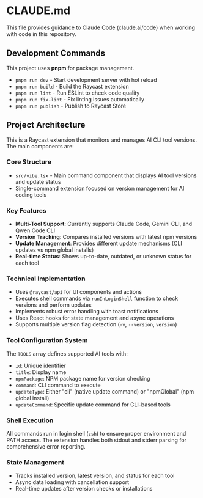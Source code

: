 # CLAUDE.md

This file provides guidance to Claude Code (claude.ai/code) when working with code in this repository.

## Development Commands

This project uses **pnpm** for package management.

- `pnpm run dev` - Start development server with hot reload
- `pnpm run build` - Build the Raycast extension
- `pnpm run lint` - Run ESLint to check code quality
- `pnpm run fix-lint` - Fix linting issues automatically
- `pnpm run publish` - Publish to Raycast Store

## Project Architecture

This is a Raycast extension that monitors and manages AI CLI tool versions. The main components are:

### Core Structure
- `src/vibe.tsx` - Main command component that displays AI tool versions and update status
- Single-command extension focused on version management for AI coding tools

### Key Features
- **Multi-Tool Support**: Currently supports Claude Code, Gemini CLI, and Qwen Code CLI
- **Version Tracking**: Compares installed versions with latest npm versions
- **Update Management**: Provides different update mechanisms (CLI updates vs npm global installs)
- **Real-time Status**: Shows up-to-date, outdated, or unknown status for each tool

### Technical Implementation
- Uses `@raycast/api` for UI components and actions
- Executes shell commands via `runInLoginShell` function to check versions and perform updates
- Implements robust error handling with toast notifications
- Uses React hooks for state management and async operations
- Supports multiple version flag detection (`-v`, `--version`, `version`)

### Tool Configuration System
The `TOOLS` array defines supported AI tools with:
- `id`: Unique identifier
- `title`: Display name
- `npmPackage`: NPM package name for version checking
- `command`: CLI command to execute
- `updateType`: Either "cli" (native update command) or "npmGlobal" (npm global install)
- `updateCommand`: Specific update command for CLI-based tools

### Shell Execution
All commands run in login shell (`zsh`) to ensure proper environment and PATH access. The extension handles both stdout and stderr parsing for comprehensive error reporting.

### State Management
- Tracks installed version, latest version, and status for each tool
- Async data loading with cancellation support
- Real-time updates after version checks or installations